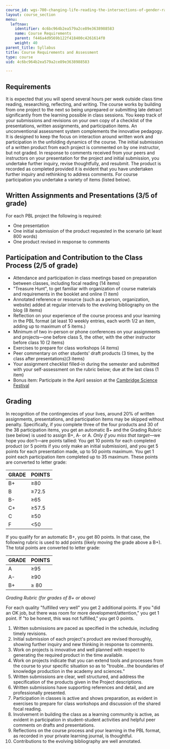 ```yaml
---
course_id: wgs-700-changing-life-reading-the-intersections-of-gender-race-biology-and-literature-spring-2017
layout: course_section
menu:
  leftnav:
    identifier: 4c6bc964b2ea579a2ce89e3638988583
    name: Course Requirements
    parent: f446a4d9569b122f418400c4261614f0
    weight: 40
parent_title: Syllabus
title: Course Requirements and Assessment
type: course
uid: 4c6bc964b2ea579a2ce89e3638988583

---
```


Requirements
------------

It is expected that you will spend several hours per week outside class time reading, researching, reflecting, and writing. The course works by building from one project to the next so being unprepared or submitting late detract significantly from the learning possible in class sessions. You keep track of your submissions and revisions on your own copy of a checklist of the presentations, written assignments, and participation items. An unconventional assessment system complements the innovative pedagogy. It is designed to keep the focus on interaction around written work and participation in the unfolding dynamics of the course. The initial submission of a written product from each project is commented on by one instructor, but not graded. In response to comments received from your peers and instructors on your presentation for the project and initial submission, you undertake further inquiry, revise thoughtfully, and resubmit. The product is recorded as completed provided it is evident that you have undertaken further inquiry and rethinking to address comments. For course participation you undertake a variety of items (listed below). 

Written Assignments and Presentations (3/5 of grade)
----------------------------------------------------

For each PBL project the following is required:

*   One presentation
*   One initial submission of the product requested in the scenario (at least 800 words)
*   One product revised in response to comments

Participation and Contribution to the Class Process (2/5 of grade)
------------------------------------------------------------------

*   Attendance and participation in class meetings based on preparation between classes, including focal reading (14 items)
*   "Treasure Hunt", to get familiar with organization of course materials and requirements in the booklet and online (1 item)
*   Annotated reference or resource (such as a person, organization, website) added at regular intervals to the evolving bibliography on the blog (8 items)
*   Reflection on your experience of the course process and your learning in the PBL format (at least 10 weekly entries, each worth 1/2 an item, adding up to maximum of 5 items.)
*   Minimum of two in-person or phone conferences on your assignments and projects—one before class 5, the other, with the other instructor before class 10 (2 items) 
*   Exercises to prepare for class workshops (4 items)
*   Peer commentary on other students' draft products (3 times, by the class after presentations)(3 items)
*   Your assignment checklist filled-in during the semester and submitted with your self-assessment on the rubric below; due at the last class (1 item)
*   Bonus item: Participate in the April session at the [Cambridge Science Festival](https://www.cambridgesciencefestival.org/)

Grading
-------

In recognition of the contingencies of your lives, around 20% of written assignments, presentations, and participation items may be skipped without penalty. Specifically, if you complete three of the four products and 30 of the 38 participation items, you get an automatic B+ and the Grading Rubric (see below) is used to assign B+, A- or A. _Only if you miss that target_—we hope you don’t—are points tallied: You get 10 points for each completed product (or 5 points if you only make an initial submission), and you get 5 points for each presentation made, up to 50 points maximum. You get 1 point each participation item completed up to 35 maximum. These points are converted to letter grade:

| GRADE | POINTS |
| --- | --- |
| B+ | ≥80 |
| B | ≥72.5 |
| B- | ≥65 |
| C+ | ≥57.5 |
| C | ≥50 |
| F | <50 

If you qualify for an automatic B+, you get 80 points. In that case, the following rubric is used to add points (likely moving the grade above a B+). The total points are converted to letter grade:

| GRADE | POINTS |
| --- | --- |
| A | ≥95 |
| A- | ≥90 |
| B+ | ≥  80 

_Grading Rubric (for grades of B+ or above)_

For each quality "fulfilled very well" you get 2 additional points. If you "did an OK job, but there was room for more development/attention," you get 1 point. If "to be honest, this was not fulfilled," you get 0 points.  

1.  Written submissions are paced as specified in the schedule, including timely revisions.
2.  Initial submission of each project's product are revised thoroughly, showing further inquiry and new thinking in response to comments.
3.  Work on projects is innovative and well planned with respect to generating the required product in the time available.
4.  Work on projects indicate that you can extend tools and processes from the course to your specific situation so as to "trouble...the boundaries of knowledge production in the academy and sciences."
5.  Written submissions are clear, well structured, and address the specification of the products given in the Project descriptions.
6.  Written submissions have supporting references and detail, and are professionally presented.
7.  Participation in classes is active and shows preparation, as evident in exercises to prepare for class workshops and discussion of the shared focal reading.
8.  Involvement in building the class as a learning community is active, as evident in participation in student-student activities and helpful peer comments on drafts and presentations.
9.  Reflections on the course process and your learning in the PBL format, as recorded in your private learning journal, is thoughtful.
10.  Contributions to the evolving bibliography are well annotated.